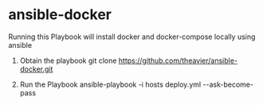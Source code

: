 # ansible-docker


Running this Playbook will install docker and docker-compose locally using ansible 

1. Obtain the playbook
git clone https://github.com/theavier/ansible-docker.git

2. Run the Playbook
ansible-playbook -i hosts  deploy.yml --ask-become-pass
